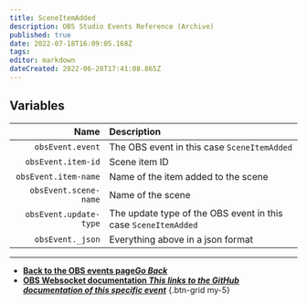 ```yaml
---
title: SceneItemAdded
description: OBS Studio Events Reference (Archive)
published: true
date: 2022-07-18T16:09:05.168Z
tags: 
editor: markdown
dateCreated: 2022-06-28T17:41:08.865Z
---
```


## Variables

Name | Description
----:|:------------
`obsEvent.event` | The OBS event in this case `SceneItemAdded`
`obsEvent.item-id` | Scene item ID
`obsEvent.item-name` | Name of the item added to the scene
`obsEvent.scene-name` | Name of the scene
`obsEvent.update-type` | The update type of the OBS event in this case `SceneItemAdded`
`obsEvent._json` | Everything above in a json format

---

- [<i class="mdi mdi-chevron-left"></i>**Back to the OBS events page*Go Back***](/en/Broadcasters/OBS/Archive/Events)
- [<i class="mdi mdi-github"></i> **OBS Websocket documentation *This links to the GitHub documentation of this specific event***](https://github.com/obsproject/obs-websocket/blob/4.x-current/docs/generated/protocol.md#sceneitemadded)
{.btn-grid my-5}
